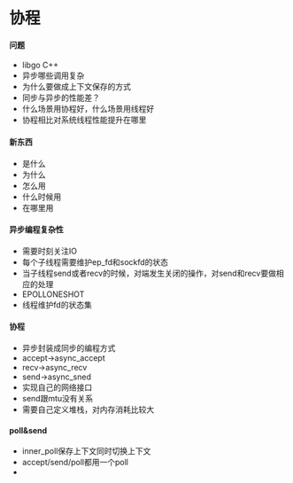 # 协程

#### 问题
* libgo C++
* 异步哪些调用复杂
* 为什么要做成上下文保存的方式
* 同步与异步的性能差？
* 什么场景用协程好，什么场景用线程好
* 协程相比对系统线程性能提升在哪里

#### 新东西
* 是什么
* 为什么
* 怎么用
* 什么时候用
* 在哪里用

#### 异步编程复杂性
* 需要时刻关注IO
* 每个子线程需要维护ep_fd和sockfd的状态
* 当子线程send或者recv的时候，对端发生关闭的操作，对send和recv要做相应的处理
* EPOLLONESHOT
* 线程维护fd的状态集

#### 协程
* 异步封装成同步的编程方式
* accept->async_accept
* recv->async_recv
* send->async_sned
* 实现自己的网络接口
* send跟mtu没有关系
* 需要自己定义堆栈，对内存消耗比较大

#### poll&send
* inner_poll保存上下文同时切换上下文
* accept/send/poll都用一个poll
* 

